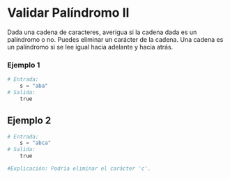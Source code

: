 # Validar Palíndromo II

Dada una cadena de caracteres, averigua si la cadena dada es un palíndromo o no. Puedes eliminar un carácter de la cadena. Una cadena es un palíndromo si se lee igual hacia adelante y hacia atrás.

### Ejemplo 1

```py
# Entrada:
	s = "aba"
# Salida:
	true
```

## Ejemplo 2

```py
# Entrada:
	s = "abca"
# Salida:
	true

#Explicación: Podría eliminar el carácter 'c'.
```
